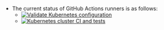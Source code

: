 - The current status of GitHub Actions runners is as follows:
  - [![Validate Kubernetes configuration](https://github.com/201508876PMH/flux-test/actions/workflows/k8s_validate.yaml/badge.svg?branch=master)](https://github.com/201508876PMH/flux-test/actions/workflows/k8s_validate.yaml)
  - [![Kubernetes cluster CI and tests](https://github.com/201508876PMH/flux-test/actions/workflows/k8s_cluster_ci.yaml/badge.svg?branch=master)](https://github.com/201508876PMH/flux-test/actions/workflows/k8s_cluster_ci.yaml)
